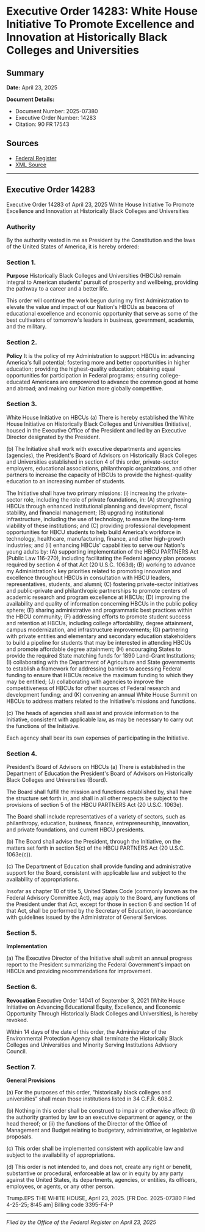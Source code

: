 # Executive Order 14283: White House Initiative To Promote Excellence and Innovation at Historically Black Colleges and Universities

## Summary

**Date:** April 23, 2025

**Document Details:**
- Document Number: 2025-07380
- Executive Order Number: 14283
- Citation: 90 FR 17543

## Sources
- [Federal Register](https://www.federalregister.gov/documents/2025/04/28/2025-07380/white-house-initiative-to-promote-excellence-and-innovation-at-historically-black-colleges-and)
- [XML Source](https://www.federalregister.gov/documents/full_text/xml/2025/04/28/2025-07380.xml)

---

## Executive Order 14283

Executive Order 14283 of April 23, 2025
White House Initiative To Promote Excellence and Innovation at Historically Black Colleges and Universities
### Authority

By the authority vested in me as President by the Constitution and the laws of the United States of America, it is hereby ordered:
### Section 1.

**Purpose**
 Historically Black Colleges and Universities (HBCUs) remain integral to American students' pursuit of prosperity and wellbeing, providing the pathway to a career and a better life.

This order will continue the work begun during my first Administration to elevate the value and impact of our Nation's HBCUs as beacons of educational excellence and economic opportunity that serve as some of the best cultivators of tomorrow's leaders in business, government, academia, and the military.
### Section 2.

**Policy**
 It is the policy of my Administration to support HBCUs in: advancing America's full potential; fostering more and better opportunities in higher education; providing the highest-quality education; obtaining equal opportunities for participation in Federal programs; ensuring college-educated Americans are empowered to advance the common good at home and abroad; and making our Nation more globally competitive.
### Section 3.

White House Initiative on HBCUs (a) There is hereby established the White House Initiative on Historically Black Colleges and Universities (Initiative), housed in the Executive Office of the President and led by an Executive Director designated by the President.

(b) The Initiative shall work with executive departments and agencies (agencies), the President's Board of Advisors on Historically Black Colleges and Universities established in section 4 of this order, private-sector employers, educational associations, philanthropic organizations, and other partners to increase the capacity of HBCUs to provide the highest-quality education to an increasing number of students.

The Initiative shall have two primary missions:
    (i) increasing the private-sector role, including the role of private foundations, in:
(A) strengthening HBCUs through enhanced institutional planning and development, fiscal stability, and financial management;
(B) upgrading institutional infrastructure, including the use of technology, to ensure the long-term viability of these institutions; and
(C) providing professional development opportunities for HBCU students to help build America's workforce in technology, healthcare, manufacturing, finance, and other high-growth industries; and
    (ii) enhancing HBCUs' capabilities to serve our Nation's young adults by:
(A) supporting implementation of the HBCU PARTNERS Act (Public Law 116-270), including facilitating the Federal agency plan process required by section 4 of that Act (20 U.S.C. 1063d);
(B) working to advance my Administration's key priorities related to promoting innovation and excellence throughout HBCUs in consultation with HBCU leaders, representatives, students, and alumni;
(C) fostering private-sector initiatives and public-private and philanthropic partnerships to promote centers of academic research and program excellence at HBCUs;
(D) improving the availability and quality of information concerning HBCUs in the public policy sphere;
(E) sharing administrative and programmatic best practices within the HBCU community;
(F) addressing efforts to promote student success and retention at HBCUs, including college affordability, degree attainment, campus modernization, and infrastructure improvements;
(G) partnering with private entities and elementary and secondary education stakeholders to build a pipeline for students that may be interested in attending HBCUs and promote affordable degree attainment; 
(H) encouraging States to provide the required State matching funds for 1890 Land-Grant Institutions;
    (I) collaborating with the Department of Agriculture and State governments to establish a framework for addressing barriers to accessing Federal funding to ensure that HBCUs receive the maximum funding to which they may be entitled; 
(J) collaborating with agencies to improve the competitiveness of HBCUs for other sources of Federal research and development funding; and
(K) convening an annual White House Summit on HBCUs to address matters related to the Initiative's missions and functions.

(c) The heads of agencies shall assist and provide information to the Initiative, consistent with applicable law, as may be necessary to carry out the functions of the Initiative.

Each agency shall bear its own expenses of participating in the Initiative.
### Section 4.

President's Board of Advisors on HBCUs (a) There is established in the Department of Education the President's Board of Advisors on Historically Black Colleges and Universities (Board).

The Board shall fulfill the mission and functions established by, shall have the structure set forth in, and shall in all other respects be subject to the provisions of section 5 of the HBCU PARTNERS Act (20 U.S.C. 1063e).

The Board shall include representatives of a variety of sectors, such as philanthropy, education, business, finance, entrepreneurship, innovation, and private foundations, and current HBCU presidents. 

(b) The Board shall advise the President, through the Initiative, on the matters set forth in section 5(c) of the HBCU PARTNERS Act (20 U.S.C. 1063e(c)).

(c) The Department of Education shall provide funding and administrative support for the Board, consistent with applicable law and subject to the availability of appropriations.

Insofar as chapter 10 of title 5, United States Code (commonly known as the Federal Advisory Committee Act), may apply to the Board, any functions of the President under that Act, except for those in section 6 and section 14 of that Act, shall be performed by the Secretary of Education, in accordance with guidelines issued by the Administrator of General Services.
### Section 5.

**Implementation**

(a) The Executive Director of the Initiative shall submit an annual progress report to the President summarizing the Federal Government's impact on HBCUs and providing recommendations for improvement.
### Section 6.

**Revocation**
 Executive Order 14041 of September 3, 2021 (White House Initiative on Advancing Educational Equity, Excellence, and Economic Opportunity Through Historically Black Colleges and Universities), is hereby revoked.

Within 14 days of the date of this order, the Administrator of the Environmental Protection Agency shall terminate the Historically Black Colleges and Universities and Minority Serving Institutions Advisory Council.
### Section 7.

**General Provisions**

(a) For the purposes of this order, “historically black colleges and universities” shall mean those institutions listed in 34 C.F.R. 608.2.

(b) Nothing in this order shall be construed to impair or otherwise affect: 
    (i) the authority granted by law to an executive department or agency, or the head thereof; or 
    (ii) the functions of the Director of the Office of Management and Budget relating to budgetary, administrative, or legislative proposals.

(c) This order shall be implemented consistent with applicable law and subject to the availability of appropriations.

(d) This order is not intended to, and does not, create any right or benefit, substantive or procedural, enforceable at law or in equity by any party against the United States, its departments, agencies, or entities, its officers, employees, or agents, or any other person.

Trump.EPS
THE WHITE HOUSE,
April 23, 2025.
[FR Doc. 2025-07380
Filed 4-25-25; 8:45 am] 
Billing code 3395-F4-P

---

*Filed by the Office of the Federal Register on April 23, 2025*
